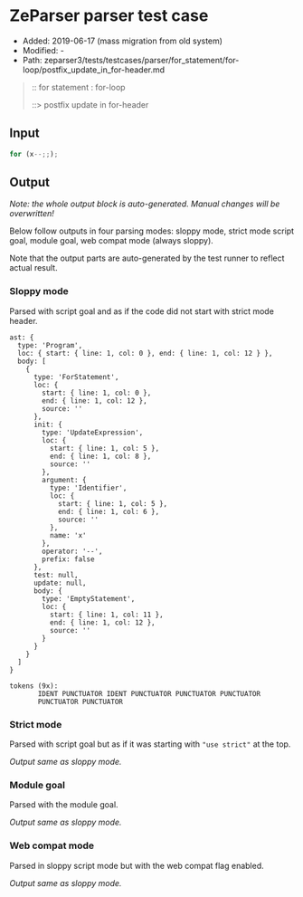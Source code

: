 # ZeParser parser test case

- Added: 2019-06-17 (mass migration from old system)
- Modified: -
- Path: zeparser3/tests/testcases/parser/for_statement/for-loop/postfix_update_in_for-header.md

> :: for statement : for-loop
>
> ::> postfix update in for-header

## Input

`````js
for (x--;;);
`````

## Output

_Note: the whole output block is auto-generated. Manual changes will be overwritten!_

Below follow outputs in four parsing modes: sloppy mode, strict mode script goal, module goal, web compat mode (always sloppy).

Note that the output parts are auto-generated by the test runner to reflect actual result.

### Sloppy mode

Parsed with script goal and as if the code did not start with strict mode header.

`````
ast: {
  type: 'Program',
  loc: { start: { line: 1, col: 0 }, end: { line: 1, col: 12 } },
  body: [
    {
      type: 'ForStatement',
      loc: {
        start: { line: 1, col: 0 },
        end: { line: 1, col: 12 },
        source: ''
      },
      init: {
        type: 'UpdateExpression',
        loc: {
          start: { line: 1, col: 5 },
          end: { line: 1, col: 8 },
          source: ''
        },
        argument: {
          type: 'Identifier',
          loc: {
            start: { line: 1, col: 5 },
            end: { line: 1, col: 6 },
            source: ''
          },
          name: 'x'
        },
        operator: '--',
        prefix: false
      },
      test: null,
      update: null,
      body: {
        type: 'EmptyStatement',
        loc: {
          start: { line: 1, col: 11 },
          end: { line: 1, col: 12 },
          source: ''
        }
      }
    }
  ]
}

tokens (9x):
       IDENT PUNCTUATOR IDENT PUNCTUATOR PUNCTUATOR PUNCTUATOR
       PUNCTUATOR PUNCTUATOR
`````

### Strict mode

Parsed with script goal but as if it was starting with `"use strict"` at the top.

_Output same as sloppy mode._

### Module goal

Parsed with the module goal.

_Output same as sloppy mode._

### Web compat mode

Parsed in sloppy script mode but with the web compat flag enabled.

_Output same as sloppy mode._
